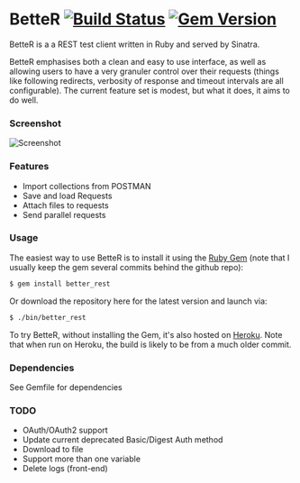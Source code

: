 # BetteR [![Build Status](https://travis-ci.org/at1as/BetteR.svg?branch=master)](https://travis-ci.org/at1as/BetteR) [![Gem Version](https://badge.fury.io/rb/better_rest.svg)](http://badge.fury.io/rb/better_rest)

BetteR is a a REST test client written in Ruby and served by Sinatra.

BetteR emphasises both a clean and easy to use interface, as well as allowing users to have a very granuler control over their requests (things like following redirects, verbosity of response and timeout intervals are all configurable). The current feature set is modest, but what it does, it aims to do well.

### Screenshot

![Screenshot](http://at1as.github.io/github_repo_assets/better-rest-client.jpg)

### Features

* Import collections from POSTMAN
* Save and load Requests
* Attach files to requests
* Send parallel requests

### Usage

The easiest way to use BetteR is to install it using the [Ruby Gem](http://rubygems.org/gems/better_rest) (note that I usually keep the gem several commits behind the github repo):
```bash
$ gem install better_rest
```
Or download the repository here for the latest version and launch via:
```bash
$ ./bin/better_rest
```
To try BetteR, without installing the Gem, it's also hosted on [Heroku](http://better-rest.herokuapp.com/). Note that when run on Heroku, the build is likely to be from a much older commit.

### Dependencies

See Gemfile for dependencies

### TODO

* OAuth/OAuth2 support
* Update current deprecated Basic/Digest Auth method
* Download to file
* Support more than one variable
* Delete logs (front-end)
